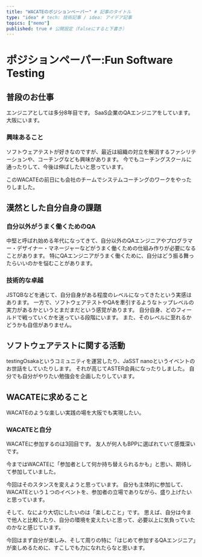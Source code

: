 ```yaml
---
title: "WACATEのポジションペーパー" # 記事のタイトル
type: "idea" # tech: 技術記事 / idea: アイデア記事
topics: ["memo"]
published: true # 公開設定（falseにすると下書き）
---
```


# ポジションペーパー:Fun Software Testing

## 普段のお仕事
エンジニアとしては多分8年目です。
SaaS企業のQAエンジニアをしています。
大阪にいます。

### 興味あること
ソフトウェアテストが好きなのですが、最近は組織の対立を解消するファシリテーションや、コーチングなども興味があります。
今でもコーチングスクールに通ったりして、今後は伸ばしたいと思っています。

このWACATEの前日にも会社のチームでシステムコーチングのワークをやったりしました。

## 漠然とした自分自身の課題
### 自分以外がうまく働くためのQA
中堅と呼ばれ始める年代になってきて、自分以外のQAエンジニアやプログラマー・デザイナー・マネージャーなどがうまく働くための仕組み作りが必要になることがあります。
特にQAエンジニアがうまく働くために、自分はどう振る舞ったらいいのかを悩むことがあります。

### 技術的な卓越
JSTQBなどを通じて、自分自身がある程度のレベルになってきたという実感はあります。
一方で、ソフトウェアテストやQAを牽引するようなトップレベルの実力があるかというとまだまだという感覚があります。
自分自身、どのフィールドで戦っていくかを迷っている段階にいます。
また、そのレベルに至れるかどうかも自信がありません。

## ソフトウェアテストに関する活動
testingOsakaというコミュニティを運営したり、JaSST nanoというイベントのお世話をしていたりします。
それが高じてASTER会員になったりしました。
自分でも自分がやりたい勉強会を企画したりしています。

## WACATEに求めること
WACATEのような楽しい実践の場を大阪でも実現したい。

### WACATEと自分
WACATEに参加するのは3回目です。
友人が何人もBPPに選ばれていて感慨深いです。

今まではWACATEに「参加者として何か持ち替えられるかも」と思い、期待して参加していました。

今回はそのスタンスを変えようと思っています。
自分も主体的に参加して、WACATEという１つのイベントを、参加者の立場でありながら、盛り上げたいと思っています。

そして、なにより大切にしたいのは「楽しむこと」です。
思えば、自分は今まで他人と比較したり、自分の環境を変えたいと思って、必要以上に気負っていたのかなと感じています。

今回はまず自分が楽しみ、そして周りの特に「はじめて参加するQAエンジニア」が楽しめるために、すこしでも力になれたらなと思います。